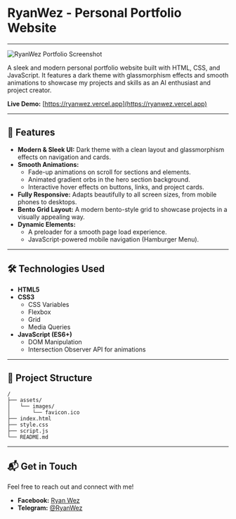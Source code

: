 # RyanWez - Personal Portfolio Website
---

![RyanWez Portfolio Screenshot](https://github.com/user-attachments/assets/9f901e51-f55a-4261-98c7-5a82d5bd68c6)



A sleek and modern personal portfolio website built with HTML, CSS, and JavaScript. It features a dark theme with glassmorphism effects and smooth animations to showcase my projects and skills as an AI enthusiast and project creator.

**Live Demo:** [https://ryanwez.vercel.app](https://ryanwez.vercel.app)

---

## 🚀 Features

- **Modern & Sleek UI:** Dark theme with a clean layout and glassmorphism effects on navigation and cards.
- **Smooth Animations:**
    - Fade-up animations on scroll for sections and elements.
    - Animated gradient orbs in the hero section background.
    - Interactive hover effects on buttons, links, and project cards.
- **Fully Responsive:** Adapts beautifully to all screen sizes, from mobile phones to desktops.
- **Bento Grid Layout:** A modern bento-style grid to showcase projects in a visually appealing way.
- **Dynamic Elements:**
    - A preloader for a smooth page load experience.
    - JavaScript-powered mobile navigation (Hamburger Menu).

---

## 🛠️ Technologies Used

- **HTML5**
- **CSS3**
    - CSS Variables
    - Flexbox
    - Grid
    - Media Queries
- **JavaScript (ES6+)**
    - DOM Manipulation
    - Intersection Observer API for animations

---

## 📂 Project Structure

```
/
├── assets/
│   └── images/
│       └── favicon.ico
├── index.html
├── style.css
├── script.js
└── README.md
```

---

## 📬 Get in Touch

Feel free to reach out and connect with me!

- **Facebook:** [Ryan Wez](https://www.facebook.com/ryanwez0)
- **Telegram:** [@RyanWez](https://t.me/RyanWez)
